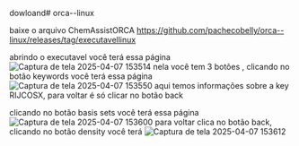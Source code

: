dowloand# orca--linux


baixe o arquivo ChemAssistORCA https://github.com/pachecobelly/orca--linux/releases/tag/executavellinux


abrindo o executavel você terá essa página 
![Captura de tela 2025-04-07 153514](https://github.com/user-attachments/assets/27254618-a215-4b10-956e-d3b3a773a75d)
nela você tem 3 botões ,
clicando no botão keywords você terá essa página 
![Captura de tela 2025-04-07 153550](https://github.com/user-attachments/assets/21f0f264-eee5-43c4-88ee-afa8f08c51c9)
aqui temos informações sobre a key RIJCOSX, para voltar é só clicar no botão back

clicando no botão basis sets você terá essa página 
![Captura de tela 2025-04-07 153600](https://github.com/user-attachments/assets/d3c15342-6009-442c-8e84-73bfdfae50ec)
para voltar clica no botão back,
clicando no botão density você terá 
![Captura de tela 2025-04-07 153612](https://github.com/user-attachments/assets/54e8cb70-abff-46ff-b54b-1b5b09e4356e)
